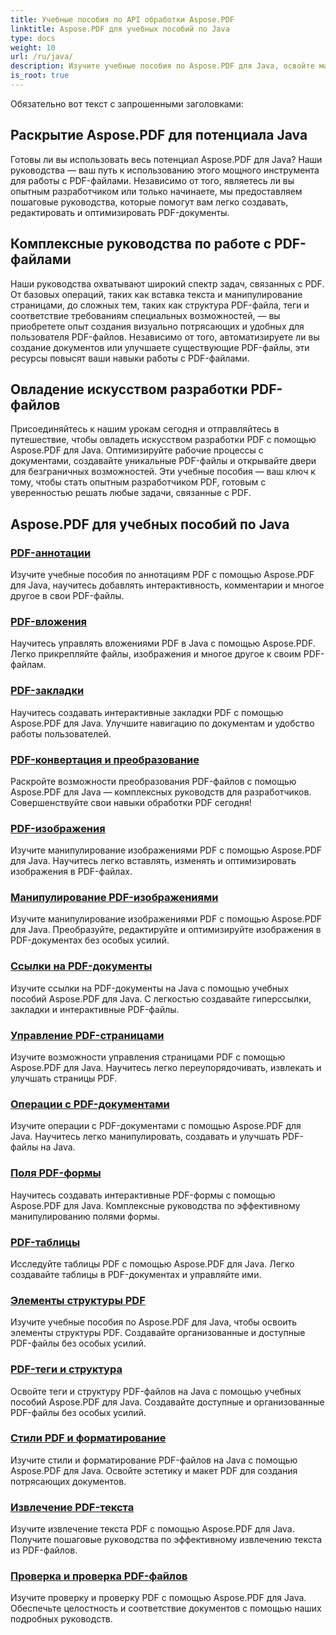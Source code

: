 ```yaml
---
title: Учебные пособия по API обработки Aspose.PDF
linktitle: Aspose.PDF для учебных пособий по Java
type: docs
weight: 10
url: /ru/java/
description: Изучите учебные пособия по Aspose.PDF для Java, освойте манипулирование PDF-файлами и используйте его возможности для беспрепятственного создания, редактирования и оптимизации PDF-файлов.
is_root: true
---
```

Обязательно вот текст с запрошенными заголовками:

## Раскрытие Aspose.PDF для потенциала Java

Готовы ли вы использовать весь потенциал Aspose.PDF для Java? Наши руководства — ваш путь к использованию этого мощного инструмента для работы с PDF-файлами. Независимо от того, являетесь ли вы опытным разработчиком или только начинаете, мы предоставляем пошаговые руководства, которые помогут вам легко создавать, редактировать и оптимизировать PDF-документы.

## Комплексные руководства по работе с PDF-файлами

Наши руководства охватывают широкий спектр задач, связанных с PDF. От базовых операций, таких как вставка текста и манипулирование страницами, до сложных тем, таких как структура PDF-файла, теги и соответствие требованиям специальных возможностей, — вы приобретете опыт создания визуально потрясающих и удобных для пользователя PDF-файлов. Независимо от того, автоматизируете ли вы создание документов или улучшаете существующие PDF-файлы, эти ресурсы повысят ваши навыки работы с PDF-файлами.

## Овладение искусством разработки PDF-файлов

Присоединяйтесь к нашим урокам сегодня и отправляйтесь в путешествие, чтобы овладеть искусством разработки PDF с помощью Aspose.PDF для Java. Оптимизируйте рабочие процессы с документами, создавайте уникальные PDF-файлы и открывайте двери для безграничных возможностей. Эти учебные пособия — ваш ключ к тому, чтобы стать опытным разработчиком PDF, готовым с уверенностью решать любые задачи, связанные с PDF.

## Aspose.PDF для учебных пособий по Java

### [PDF-аннотации](./pdf-annotations/)
Изучите учебные пособия по аннотациям PDF с помощью Aspose.PDF для Java, научитесь добавлять интерактивность, комментарии и многое другое в свои PDF-файлы.
### [PDF-вложения](./pdf-attachments/)
Научитесь управлять вложениями PDF в Java с помощью Aspose.PDF. Легко прикрепляйте файлы, изображения и многое другое к своим PDF-файлам.
### [PDF-закладки](./pdf-bookmarks/)
Научитесь создавать интерактивные закладки PDF с помощью Aspose.PDF для Java. Улучшите навигацию по документам и удобство работы пользователей.
### [PDF-конвертация и преобразование](./pdf-conversion-transformation/)
Раскройте возможности преобразования PDF-файлов с помощью Aspose.PDF для Java — комплексных руководств для разработчиков. Совершенствуйте свои навыки обработки PDF сегодня!
### [PDF-изображения](./pdf-images/)
Изучите манипулирование изображениями PDF с помощью Aspose.PDF для Java. Научитесь легко вставлять, изменять и оптимизировать изображения в PDF-файлах.
### [Манипулирование PDF-изображениями](./pdf-image-manipulation/)
Изучите манипулирование изображениями PDF с помощью Aspose.PDF для Java. Преобразуйте, редактируйте и оптимизируйте изображения в PDF-документах без особых усилий.
### [Ссылки на PDF-документы](./pdf-document-links/)
Изучите ссылки на PDF-документы на Java с помощью учебных пособий Aspose.PDF для Java. С легкостью создавайте гиперссылки, закладки и интерактивные PDF-файлы.
### [Управление PDF-страницами](./pdf-page-manipulation/)
Изучите возможности управления страницами PDF с помощью Aspose.PDF для Java. Научитесь легко переупорядочивать, извлекать и улучшать страницы PDF.
### [Операции с PDF-документами](./pdf-document-operations/)
Изучите операции с PDF-документами с помощью Aspose.PDF для Java. Научитесь легко манипулировать, создавать и улучшать PDF-файлы на Java.
### [Поля PDF-формы](./pdf-form-fields/)
Научитесь создавать интерактивные PDF-формы с помощью Aspose.PDF для Java. Комплексные руководства по эффективному манипулированию полями формы.
### [PDF-таблицы](./pdf-tables/)
Исследуйте таблицы PDF с помощью Aspose.PDF для Java. Легко создавайте таблицы в PDF-документах и управляйте ими. 
### [Элементы структуры PDF](./pdf-structure-elements/)
Изучите учебные пособия по Aspose.PDF для Java, чтобы освоить элементы структуры PDF. Создавайте организованные и доступные PDF-файлы без особых усилий.
### [PDF-теги и структура](./pdf-tags-and-structure/)
Освойте теги и структуру PDF-файлов на Java с помощью учебных пособий Aspose.PDF для Java. Создавайте доступные и организованные PDF-файлы без особых усилий.
### [Стили PDF и форматирование](./pdf-styles-and-formatting/)
Изучите стили и форматирование PDF-файлов на Java с помощью Aspose.PDF для Java. Освойте эстетику и макет PDF для создания потрясающих документов.
### [Извлечение PDF-текста](./pdf-text-extraction/)
Изучите извлечение текста PDF с помощью Aspose.PDF для Java. Получите пошаговые руководства по эффективному извлечению текста из PDF-файлов.
### [Проверка и проверка PDF-файлов](./pdf-validation-and-verification/)
Изучите проверку и проверку PDF с помощью Aspose.PDF для Java. Обеспечьте целостность и соответствие документов с помощью наших подробных руководств.